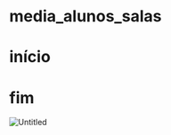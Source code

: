 # media_alunos_salas
# início

# fim
![Untitled](https://user-images.githubusercontent.com/101893557/169431228-69bf430b-0aa6-44be-b23f-a6facb2b940a.jpg)
